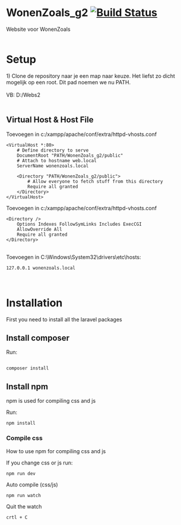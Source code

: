 # WonenZoals_g2 [![Build Status](https://travis-ci.com/AvansMartijn/WonenZoals_g2.svg?token=cMYcmim3J5pom6ekzBWX&branch=master)](https://travis-ci.com/AvansMartijn/WonenZoals_g2)
Website voor WonenZoals
<br>
<br>
<h1>Setup</h1>
1) Clone de repository naar je een map naar keuze. Het liefst zo dicht mogelijk op een root. Dit pad noemen we nu PATH.<br> <br>
VB: D:/Webs2 <br> <br>
<H2>Virtual Host & Host File</H2>
Toevoegen in c:/xampp/apache/conf/extra/httpd-vhosts.conf

```
<VirtualHost *:80>
    # Define directory to serve
    DocumentRoot "PATH/WonenZoals_g2/public"
    # Attach to hostname web.local
    ServerName wonenzoals.local

    <Directory "PATH/WonenZoals_g2/public">
        # Allow everyone to fetch stuff from this directory
        Require all granted
    </Directory>
</VirtualHost>
```

Toevoegen in c:/xampp/apache/conf/extra/httpd-vhosts.conf

```
<Directory />
    Options Indexes FollowSymLinks Includes ExecCGI
    AllowOverride All
    Require all granted
</Directory>
```

<br>
Toevoegen in C:\Windows\System32\drivers\etc\hosts: <br>

```
127.0.0.1 wonenzoals.local
```
<br>


<h1>Installation</h1>

First you need to install all the laravel packages 

<h2>Install composer</h2>

Run:
```

composer install

```

<h2>Install npm</h2>

npm is used for compiling css and js 

Run:
```
npm install
```
<h3>Compile css</h3>

How to use npm for compiling css and js

If you change css or js run:
```
npm run dev
```

Auto compile (css/js)

```
npm run watch
```

Quit the watch 

```
crtl + C
```
